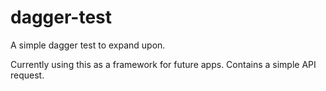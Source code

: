 # dagger-test
A simple dagger test to expand upon.

Currently using this as a framework for future apps. Contains a simple API request.
